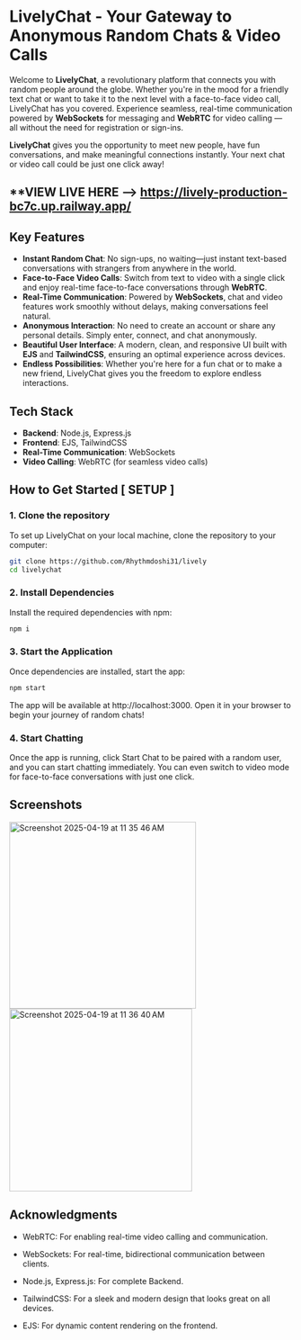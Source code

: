 # LivelyChat - Your Gateway to Anonymous Random Chats & Video Calls

Welcome to **LivelyChat**, a revolutionary platform that connects you with random people around the globe. Whether you're in the mood for a friendly text chat or want to take it to the next level with a face-to-face video call, LivelyChat has you covered. Experience seamless, real-time communication powered by **WebSockets** for messaging and **WebRTC** for video calling — all without the need for registration or sign-ins.

**LivelyChat** gives you the opportunity to meet new people, have fun conversations, and make meaningful connections instantly. Your next chat or video call could be just one click away!

## **VIEW LIVE HERE --> https://lively-production-bc7c.up.railway.app/

## Key Features

- **Instant Random Chat**: No sign-ups, no waiting—just instant text-based conversations with strangers from anywhere in the world.
- **Face-to-Face Video Calls**: Switch from text to video with a single click and enjoy real-time face-to-face conversations through **WebRTC**.
- **Real-Time Communication**: Powered by **WebSockets**, chat and video features work smoothly without delays, making conversations feel natural.
- **Anonymous Interaction**: No need to create an account or share any personal details. Simply enter, connect, and chat anonymously.
- **Beautiful User Interface**: A modern, clean, and responsive UI built with **EJS** and **TailwindCSS**, ensuring an optimal experience across devices.
- **Endless Possibilities**: Whether you're here for a fun chat or to make a new friend, LivelyChat gives you the freedom to explore endless interactions.

## Tech Stack

- **Backend**: Node.js, Express.js
- **Frontend**: EJS, TailwindCSS
- **Real-Time Communication**: WebSockets
- **Video Calling**: WebRTC (for seamless video calls)

## How to Get Started **[ SETUP ]**

### 1. Clone the repository

To set up LivelyChat on your local machine, clone the repository to your computer:

```bash
git clone https://github.com/Rhythmdoshi31/lively
cd livelychat
```
### 2. Install Dependencies

Install the required dependencies with npm:

```bash
npm i
```

### 3. Start the Application

Once dependencies are installed, start the app:

```bash
npm start
```

The app will be available at http://localhost:3000. Open it in your browser to begin your journey of random chats!

### 4. Start Chatting

Once the app is running, click Start Chat to be paired with a random user, and you can start chatting immediately. You can even switch to video mode for face-to-face conversations with just one click.

## Screenshots

<img width="332" alt="Screenshot 2025-04-19 at 11 35 46 AM" src="https://github.com/user-attachments/assets/e3136b55-c7a1-439d-ad15-7e76b6954709" />
<img width="325" alt="Screenshot 2025-04-19 at 11 36 40 AM" src="https://github.com/user-attachments/assets/a2d7d0a9-4554-4c7b-a252-6623c8fedbe1" />

## Acknowledgments

- WebRTC: For enabling real-time video calling and communication.

- WebSockets: For real-time, bidirectional communication between clients.

- Node.js, Express.js: For complete Backend.

- TailwindCSS: For a sleek and modern design that looks great on all devices.

- EJS: For dynamic content rendering on the frontend.




